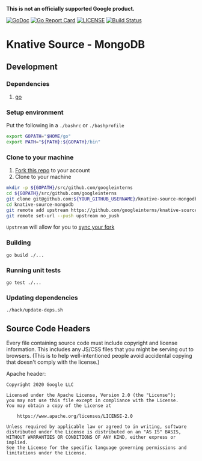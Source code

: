 **This is not an officially supported Google product.**

[![GoDoc](https://godoc.org/github.com/googleinterns/knative-source-mongodb?status.svg)](https://godoc.org/github.com/googleinterns/knative-source-mongodb)
[![Go Report Card](https://goreportcard.com/badge/googleinterns/knative-source-mongodb)](https://goreportcard.com/report/googleinterns/knative-source-mongodb)
[![LICENSE](https://img.shields.io/github/license/googleinterns/knative-source-mongodb.svg)](https://github.com/googleinterns/knative-source-mongodb/blob/master/LICENSE)
[![Build Status](https://travis-ci.org/googleinterns/knative-source-mongodb.svg?branch=master)](https://travis-ci.org/googleinterns/knative-source-mongodb)

# Knative Source - MongoDB

## Development

### Dependencies

1. [go](https://golang.org/doc/install)

### Setup environment

Put the following in a `./bashrc` or `./bashprofile`

```sh
export GOPATH="$HOME/go"
export PATH="${PATH}:${GOPATH}/bin"
```

### Clone to your machine

1. [Fork this repo](https://help.github.com/articles/fork-a-repo/) to your account
2. Clone to your machine

```sh
mkdir -p ${GOPATH}/src/github.com/googleinterns
cd ${GOPATH}/src/github.com/googleinterns
git clone git@github.com:${YOUR_GITHUB_USERNAME}/knative-source-mongodb.git
cd knative-source-mongodb
git remote add upstream https://github.com/googleinterns/knative-source-mongodb.git
git remote set-url --push upstream no_push
```

`Upstream` will allow for you to [sync your fork](https://help.github.com/articles/syncing-a-fork/)

### Building

`go build ./...`

### Running unit tests

`go test ./...`

### Updating dependencies

`./hack/update-deps.sh`

## Source Code Headers

Every file containing source code must include copyright and license
information. This includes any JS/CSS files that you might be serving out to
browsers. (This is to help well-intentioned people avoid accidental copying that
doesn't comply with the license.)

Apache header:

    Copyright 2020 Google LLC

    Licensed under the Apache License, Version 2.0 (the "License");
    you may not use this file except in compliance with the License.
    You may obtain a copy of the License at

        https://www.apache.org/licenses/LICENSE-2.0

    Unless required by applicable law or agreed to in writing, software
    distributed under the License is distributed on an "AS IS" BASIS,
    WITHOUT WARRANTIES OR CONDITIONS OF ANY KIND, either express or implied.
    See the License for the specific language governing permissions and
    limitations under the License.
